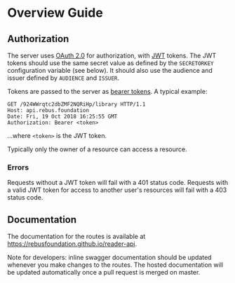 # Overview Guide

## Authorization

The server uses [OAuth 2.0](https://oauth.net/2/) for authorization, with [JWT](https://jwt.io/)
tokens. The JWT tokens should use the same secret value as defined by the `SECRETORKEY`
configuration variable (see below). It should also use the audience and issuer defined by `AUDIENCE`
and `ISSUER`.

Tokens are passed to the server as [bearer tokens](https://oauth.net/2/bearer-tokens/). A typical
example:

```
GET /924WWrqtc2dbZMF2NQRiHp/library HTTP/1.1
Host: api.rebus.foundation
Date: Fri, 19 Oct 2018 16:25:55 GMT
Authorization: Bearer <token>
```

...where `<token>` is the JWT token.

Typically only the owner of a resource can access a resource.

### Errors

Requests without a JWT token will fail with a 401 status code. Requests with a valid JWT token for
access to another user's resources will fail with a 403 status code.

## Documentation

The documentation for the routes is available at https://rebusfoundation.github.io/reader-api.

Note for developers: inline swagger documentation should be updated whenever you make changes to the
routes. The hosted documentation will be updated automatically once a pull request is merged on
master.
